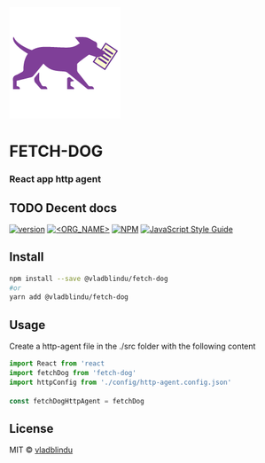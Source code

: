 
![fetch-dog logo](./_art/fetch-dog-logo.png)

# FETCH-DOG
### React app http agent

## TODO Decent docs

[![version](https://img.shields.io/github/package-json/version/vladblindu/fetch-dog)](https://semver.org)
[![<ORG_NAME>](https://circleci.com/gh/vladblindu/fetch-dog.svg?style=shield)](https://app.circleci.com/pipelines/github/vladblindu/fetch-dog)
[![NPM](https://img.shields.io/npm/v/fetch-dog.svg)](https://www.npmjs.com/package/fetch-dog)
[![JavaScript Style Guide](https://img.shields.io/badge/code_style-standard-yellow.svg)](https://standardjs.com)

## Install

```bash
npm install --save @vladblindu/fetch-dog
#or
yarn add @vladblindu/fetch-dog
```

## Usage

Create a http-agent file in the ./src folder with the following content
```jsx
import React from 'react
import fetchDog from 'fetch-dog'
import httpConfig from './config/http-agent.config.json'

const fetchDogHttpAgent = fetchDog
```



## License

MIT © [vladblindu](https://github.com/vladblindu)
